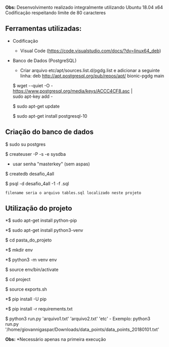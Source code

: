 **Obs:** Desenvolvimento realizado integralmente utilizando Ubuntu 18.04 x64
     Codificação respeitando limite de 80 caracteres


## Ferramentas utilizadas:

- Codificação
    - Visual Code (https://code.visualstudio.com/docs/?dv=linux64_deb)

- Banco de Dados (PostgreSQL)
    - Criar arquivo etc/apt/sources.list.d/pgdg.list e adicionar a seguinte linha: deb http://apt.postgresql.org/pub/repos/apt/ bionic-pgdg main

    $ wget --quiet -O - https://www.postgresql.org/media/keys/ACCC4CF8.asc | \
      sudo apt-key add -

    $ sudo apt-get update

    $ sudo apt-get install postgresql-10


## Criação do banco de dados
  $ sudo su postgres

  $ createuser -P -s -e sysdba
  - usar senha "masterkey" (sem aspas)

  $ createdb desafio_4all

  $ psql -d desafio_4all -1 -f <filename>.sql

    filename seria o arquivo tables.sql localizado neste projeto

## Utilização do projeto
  *$ sudo apt-get install python-pip

  *$ sudo apt-get install python3-venv

  $ cd pasta_do_projeto

  *$ mkdir env

  *$ python3 -m venv env

  $ source env/bin/activate

  $ cd project

  $ source exports.sh

  *$ pip install -U pip

  *$ pip install -r requirements.txt

  $ python3 run.py 'arquivo1.txt' 'arquivo2.txt' 'etc'
    - Exemplo: python3 run.py '/home/giovannigaspar/Downloads/data_points/data_points_20180101.txt'


**Obs:** *Necessário apenas na primeira execução
